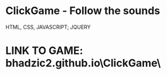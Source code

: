 # ClickGame - Follow the sounds
HTML, CSS, JAVASCRIPT; JQUERY
# LINK TO GAME: bhadzic2.github.io\ClickGame\
